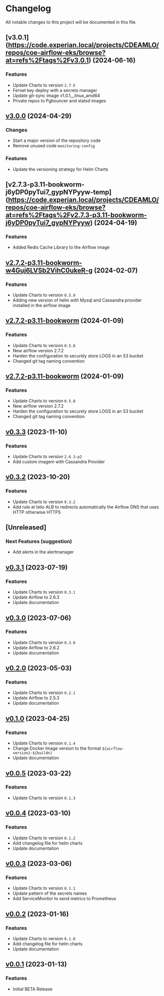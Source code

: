 # Changelog

All notable changes to this project will be documented in this file.

## [v3.0.1] (https://code.experian.local/projects/CDEAMLO/repos/coe-airflow-eks/browse?at=refs%2Ftags%2Fv3.0.1)  (2024-06-16)

### Features
- Update Charts to version `2.7.5`
- Fernet key deploy with a secrets manager
- Update git-sync image v1.0.1__linux_amd64
- Private repos to Pgbouncer and statsd images

## [v3.0.0](https://code.experian.local/projects/CDEAMLO/repos/coe-airflow-eks/browse?at=refs%2Ftags%2Fv3.0.0) (2024-04-29)

### Changes
- Start a major version of the repository code
- Remove unused code `monitoring-config`

### Features
- Update the versioning strategy for Helm Charts

## [v2.7.3-p3.11-bookworm-j6yDP0pyTui7_gypNYPyyw-temp] (https://code.experian.local/projects/CDEAMLO/repos/coe-airflow-eks/browse?at=refs%2Ftags%2Fv2.7.3-p3.11-bookworm-j6yDP0pyTui7_gypNYPyyw) (2024-04-19)

### Features
- Added Redis Cache Library to the Airflow image

## [v2.7.2-p3.11-bookworm-w4Guj6LVSb2VihC0ukeR-g](https://code.experian.local/projects/CDEAMLO/repos/coe-airflow-eks/browse?at=refs%2Ftags%2Fv2.7.2-p3.11-bookworm-w4Guj6LVSb2VihC0ukeR-g) (2024-02-07)

### Features

- Update Charts to version `0.5.9`
- Adding new version of helm with Mysql and Cassandra provider installed in the airflow image

## [v2.7.2-p3.11-bookworm](https://code.experian.local/projects/CDEAMLO/repos/coe-airflow-eks/browse?at=refs%2Ftags%2Fv2.7.2-p3.11-bookworm) (2024-01-09)

### Features

- Update Charts to version `0.5.8`
- New airflow version 2.7.2
- Harden the configuration to securely store LOGS in an S3 bucket
- Changed git tag naming convention

## [v2.7.2-p3.11-bookworm](https://code.experian.local/projects/CDEAMLO/repos/coe-airflow-eks/browse?at=refs%2Ftags%2Fv2.7.2-p3.11-bookworm) (2024-01-09)

### Features

- Update Charts to version `0.5.8`
- New airflow version 2.7.2
- Harden the configuration to securely store LOGS in an S3 bucket
- Changed git tag naming convention

## [v0.3.3](https://code.experian.local/projects/CDEAMLO/repos/coe-airflow-eks/browse?at=refs%2Ftags%2Fv0.3.3) (2023-11-10)

### Features

- Update Charts to version `2.6.3-p2`
- Add custom imagem with Cassandra Provider

## [v0.3.2](https://code.experian.local/projects/CDEAMLO/repos/coe-airflow-eks/browse?at=refs%2Ftags%2Fv0.3.2) (2023-10-20)

### Features

- Update Charts to version `0.3.2`
- Add rule at Istio ALB to redirects automatically the Airflow DNS that uses HTTP otherwise HTTPS

## [Unreleased]

### Next Features (suggestion)

- Add alerts in the alertmanager

## [v0.3.1](https://code.experian.local/projects/CDEAMLO/repos/coe-airflow-eks/browse?at=refs%2Ftags%2Fv0.3.0) (2023-07-19)

### Features

- Update Charts to version `0.3.1`
- Update Airflow to 2.6.3
- Update documentation

## [v0.3.0](https://code.experian.local/projects/CDEAMLO/repos/coe-airflow-eks/browse?at=refs%2Ftags%2Fv0.3.0) (2023-07-06)

### Features

- Update Charts to version `0.3.0`
- Update Airflow to 2.6.2
- Update documentation

## [v0.2.0](https://code.experian.local/projects/CDEAMLO/repos/coe-airflow-eks/browse?at=refs%2Ftags%2Fv0.2.0) (2023-05-03)

### Features

- Update Charts to version `0.2.1`
- Update Airflow to 2.5.3
- Update documentation

## [v0.1.0](https://code.experian.local/projects/CDEAMLO/repos/coe-airflow-eks/browse?at=refs%2Ftags%2Fv0.1.0) (2023-04-25)

### Features

- Update Charts to version `0.1.4`
- Change Docker Image version to the format `${airflow-version}-${buildn}`
- Update documentation

## [v0.0.5](https://code.experian.local/projects/CDEAMLO/repos/coe-airflow-eks/browse?at=refs%2Ftags%2Fv0.0.5) (2023-03-22)

### Features

- Update Charts to version `0.1.3`

## [v0.0.4](https://code.experian.local/projects/CDEAMLO/repos/coe-airflow-eks/browse?at=refs%2Ftags%2Fv0.0.4) (2023-03-10)

### Features

- Update Charts to version `0.1.2`
- Add changelog file for helm charts
- Update documentation

## [v0.0.3](https://code.experian.local/projects/CDEAMLO/repos/coe-airflow-eks/browse?at=refs%2Ftags%2Fv0.0.3) (2023-03-06)

### Features

- Update Charts to version `0.1.1`
- Update pattern of the secrets names
- Add ServiceMonitor to send metrics to Prometheus

## [v0.0.2](https://code.experian.local/projects/CDEAMLO/repos/coe-airflow-eks/browse?at=refs%2Ftags%2Fv0.0.2) (2023-01-16)

### Features

- Update Charts to version `0.1.0`
- Add changelog file for helm charts
- Update documentation

## [v0.0.1](https://code.experian.local/projects/CDEAMLO/repos/coe-airflow-eks/browse?at=refs%2Ftags%2Fv0.0.1) (2023-01-13)

### Features

- Initial BETA Release
